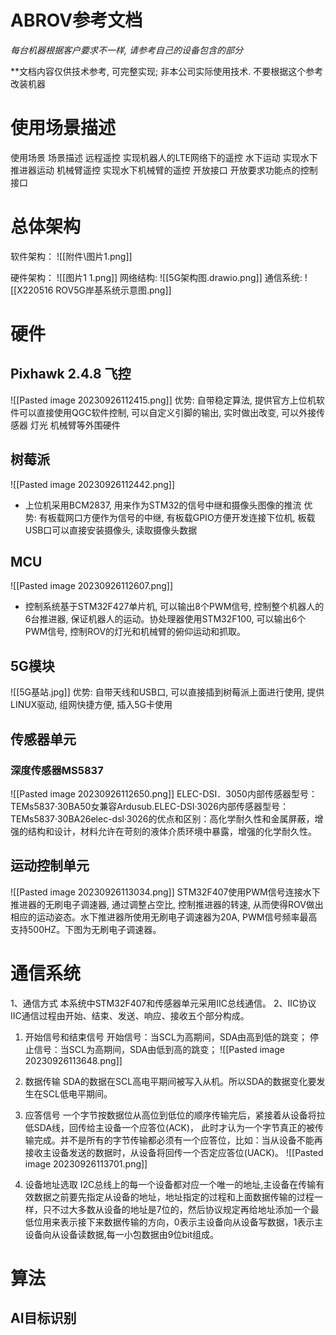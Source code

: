 # ABROV参考文档

*每台机器根据客户要求不一样, 请参考自己的设备包含的部分*

**文档内容仅供技术参考, 可完整实现;  非本公司实际使用技术. 不要根据这个参考改装机器

# 使用场景描述

使用场景	场景描述
远程遥控	实现机器人的LTE网络下的遥控
水下运动	实现水下推进器运动
机械臂遥控	实现水下机械臂的遥控
开放接口	开放要求功能点的控制接口

# 总体架构

软件架构：
![[附件\图片1.png]]

硬件架构：
![[图片1 1.png]]
网络结构:
![[5G架构图.drawio.png]]
通信系统:
![[X220516 ROV5G岸基系统示意图.png]]
# 硬件
## Pixhawk 2.4.8 飞控
![[Pasted image 20230926112415.png]]
优势: 自带稳定算法, 提供官方上位机软件可以直接使用QGC软件控制, 可以自定义引脚的输出, 实时做出改变, 可以外接传感器 灯光 机械臂等外围硬件

## 树莓派
![[Pasted image 20230926112442.png]]

+ 上位机采用BCM2837, 用来作为STM32的信号中继和摄像头图像的推流
优势: 有板载网口方便作为信号的中继, 有板载GPIO方便开发连接下位机, 板载USB口可以直接安装摄像头, 读取摄像头数据
## MCU
![[Pasted image 20230926112607.png]]
+ 控制系统基于STM32F427单片机, 可以输出8个PWM信号, 控制整个机器人的6台推进器, 保证机器人的运动。协处理器使用STM32F100, 可以输出6个PWM信号, 控制ROV的灯光和机械臂的俯仰运动和抓取。

## 5G模块
![[5G基站.jpg]]
优势: 自带天线和USB口, 可以直接插到树莓派上面进行使用, 提供LINUX驱动, 组网快捷方便, 插入5G卡使用
## 传感器单元
###  深度传感器MS5837
![[Pasted image 20230926112650.png]]
ELEC-DSI．3050内部传感器型号：TEMs5837·30BA50女兼容Ardusub.ELEC-DSI·3026内部传感器型号：TEMs5837·30BA26elec-dsl·3026的优点和区别：高化学耐久性和金属屏蔽，增强的结构和设计，材料允许在苛刻的液体介质环境中暴露，增强的化学耐久性。
 
## 运动控制单元
![[Pasted image 20230926113034.png]]
STM32F407使用PWM信号连接水下推进器的无刷电子调速器, 通过调整占空比, 控制推进器的转速, 从而使得ROV做出相应的运动姿态。水下推进器所使用无刷电子调速器为20A, PWM信号频率最高支持500HZ。下图为无刷电子调速器。

# 通信系统
1、通信方式
本系统中STM32F407和传感器单元采用IIC总线通信。
2、IIC协议
IIC通信过程由开始、结束、发送、响应、接收五个部分构成。
1) 开始信号和结束信号
开始信号：当SCL为高期间，SDA由高到低的跳变；
停止信号：当SCL为高期间，SDA由低到高的跳变；
![[Pasted image 20230926113648.png]]
2) 数据传输
SDA的数据在SCL高电平期间被写入从机。所以SDA的数据变化要发生在SCL低电平期间。
3) 应答信号
一个字节按数据位从高位到低位的顺序传输完后，紧接着从设备将拉低SDA线，回传给主设备一个应答位(ACK)， 此时才认为一个字节真正的被传输完成。并不是所有的字节传输都必须有一个应答位，比如：当从设备不能再接收主设备发送的数据时，从设备将回传一个否定应答位(UACK)。
![[Pasted image 20230926113701.png]]

4) 设备地址选取
I2C总线上的每一个设备都对应一个唯一的地址,主设备在传输有效数据之前要先指定从设备的地址，地址指定的过程和上面数据传输的过程一样，只不过大多数从设备的地址是7位的，然后协议规定再给地址添加一个最低位用来表示接下来数据传输的方向，0表示主设备向从设备写数据，1表示主设备向从设备读数据,每一小包数据由9位bit组成。

# 算法
## AI目标识别